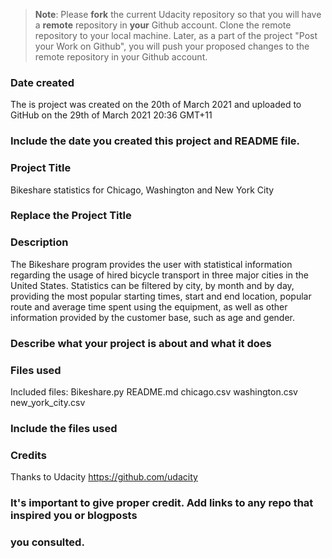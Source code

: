 >**Note**: Please **fork** the current Udacity repository so that you will have a **remote**
repository in **your** Github account. Clone the remote repository to your local machine.
Later, as a part of the project "Post your Work on Github", you will push your proposed changes
to the remote repository in your Github account.

### Date created
The is project was created on the 20th of March 2021 and uploaded to GitHub on the 29th of
March 2021 20:36 GMT+11
### Include the date you created this project and README file.

### Project Title
Bikeshare statistics for Chicago, Washington and New York City
### Replace the Project Title

### Description
The Bikeshare program provides the user with statistical information regarding the usage of
hired bicycle transport in three major cities in the United States. Statistics can be filtered
by city, by month and by day, providing the most popular starting times, start and end location,
popular route and average time spent using the equipment, as well as other information provided
by the customer base, such as age and gender.
### Describe what your project is about and what it does

### Files used
Included files:
Bikeshare.py
README.md
chicago.csv
washington.csv
new_york_city.csv
### Include the files used

### Credits
Thanks to Udacity https://github.com/udacity
### It's important to give proper credit. Add links to any repo that inspired you or blogposts
### you consulted.

